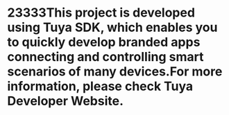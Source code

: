 # 23333This project is developed using Tuya SDK, which enables you to quickly develop branded apps connecting and controlling smart scenarios of many devices.For more information, please check Tuya Developer Website.

